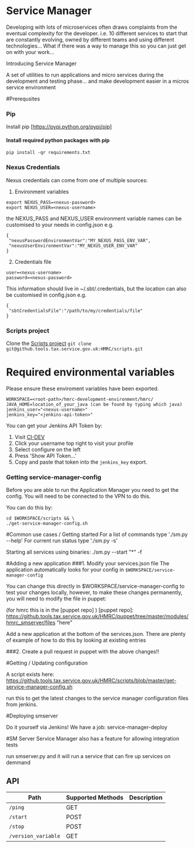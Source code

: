 Service Manager
===================

Developing with lots of microservices often draws complaints from the eventual complexity for the developer. i.e. 10 different services to start that are constantly evolving, owned by different teams and using different technologies... What if there was a way to manage this so you can just get on with your work...

Introducing Service Manager

A set of utilities to run applications and micro services during the development and testing phase... and make development easier in a micros service environment

#Prerequsites

### Pip
Install pip [https://pypi.python.org/pypi/pip]

#### Install required python packages with pip

```
pip install -qr requirements.txt
```

### Nexus Credentials

Nexus credentials can come from one of multiple sources:

1) Environment variables
```
export NEXUS_PASS=<nexus-password>
export NEXUS_USER=<nexus-username>
```
the NEXUS_PASS and NEXUS_USER environment variable names can be customised to your needs in config.json e.g.
```
{
 "nexusPasswordEnvironmentVar":"MY_NEXUS_PASS_ENV_VAR",
 "nexusUserEnvironmentVar":"MY_NEXUS_USER_ENV_VAR"
}
```
2) Credentials file
```
user=<nexus-username>
password=<nexus-password>
```
This information should live in ~/.sbt/.credentials, but the location can also be customised in config.json e.g.
```
{
 "sbtCredentialsFile":"/path/to/my/credentials/file"
}
```

### Scripts project

Clone the [Scripts project](https://github.tools.tax.service.gov.uk/HMRC/scripts)
`git clone git@github.tools.tax.service.gov.uk:HMRC/scripts.git`

# Required environmental variables

Please ensure these enviroment variables have been exported.

```
WORKSPACE=<root-path>/hmrc-development-environment/hmrc/
JAVA_HOME=location_of_your_java (can be found by typing which java)
jenkins_user="<nexus-username>"
jenkins_key="<jenkins-api-token>"
```
You can get your Jenkins API Token by:

1. Visit [CI-DEV](https://ci-dev.tax.service.gov.uk/)
2. Click your username top right to visit your profile
3. Select configure on the left
4. Press 'Show API Token...'
5. Copy and paste that token into the `jenkins_key` export.

### Getting service-manager-config

Before you are able to run the Application Manager you need to get the config.
You will need to be connected to the VPN to do this.

You can do this by:

```
cd $WORKSPACE/scripts && \
./get-service-manager-config.sh
```

#Common use cases / Getting started
For a list of commands type './sm.py --help'
For current run status type './sm.py -s'

Starting all services using binaries:
./sm.py --start "*" -f

#Adding a new application
###1. Modify your services.json file 
The application automatically looks for your config in `$WORKSPACE/service-manager-config`

You can change this directly in $WORKSPACE/service-manager-config to test your changes locally, 
however, to make these changes permanently, you will need to modify the file in puppet:

(for hmrc this is in the [puppet repo] )
[puppet repo]: https://github.tools.tax.service.gov.uk/HMRC/puppet/tree/master/modules/hmrc_smserver/files  "here"

Add a new application at the bottom of the services.json. 
There are plenty of example of how to do this by looking at existing entries

###2. Create a pull request in puppet with the above changes!!

#Getting / Updating configuration

A script exists here:
https://github.tools.tax.service.gov.uk/HMRC/scripts/blob/master/get-service-manager-config.sh

run this to get the latest changes to the service manager configuration files from jenkins.

#Deploying smserver

Do it yourself via Jenkins! We have a job: service-manager-deploy

#SM Server
Service Manager also has a feature for allowing integration tests

run smserver.py and it will run a service that can fire up services on demmand

## API

| Path                                   | Supported Methods | Description  |
| -------------------------------------- | ------------------| ------------ |
|```/ping```             |        GET        ||
|```/start```             |        POST        ||
|```/stop```             |        POST        ||
|```/version_variable```             |        GET        ||
